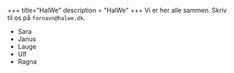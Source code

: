 +++
title="HalWe"
description = "HalWe"
+++
Vi er her alle sammen. Skriv til os på `fornavn@halwe.dk`.

- Sara
- Janus
- Lauge
- Ulf
- Ragna